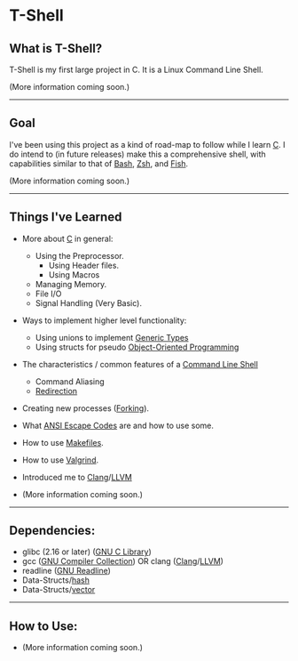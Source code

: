 # T-Shell

## What is T-Shell?

  T-Shell is my first large project in C. It is a Linux Command Line Shell.
  
  (More information coming soon.)

***

## Goal
  I've been using this project as a kind of road-map to follow while I learn [C][C].
  I do intend to (in future releases) make this a comprehensive shell, with capabilities similar to that of [Bash][Bash], [Zsh][Zsh], and [Fish][Fish].
  
  (More information coming soon.)
  
***
  
## Things I've Learned
  - More about [C][C] in general:
    - Using the Preprocessor.
    	- Using Header files.
    	- Using Macros
    - Managing Memory.
    - File I/O
    - Signal Handling (Very Basic).
  
  - Ways to implement higher level functionality:
    - Using unions to implement [Generic Types][Generics]
    - Using structs for pseudo [Object-Oriented Programming][OOP]

  - The characteristics / common features of a [Command Line Shell][Shell]
    - Command Aliasing
    - [Redirection][Redirection]
  
  - Creating new processes ([Forking][Fork]).
  - What [ANSI Escape Codes][ANSI Escape Codes] are and how to use some.
  - How to use [Makefiles][Makefile].
  - How to use [Valgrind][Valgrind].
  - Introduced me to [Clang][Clang]/[LLVM][LLVM]
  - (More information coming soon.)

***

## Dependencies:
  - glibc (2.16 or later) ([GNU C Library][GLIBC])
  - gcc ([GNU Compiler Collection][GCC]) OR clang ([Clang][Clang]/[LLVM][LLVM])
  - readline ([GNU Readline][Readline])
  - Data-Structs/[hash][Hash]
  - Data-Structs/[vector][Vector]

***

## How to Use:
  - (More information coming soon.)
  
[C]: http://en.wikipedia.org/wiki/C_(programming_language)
[GLIBC]: http://en.wikipedia.org/wiki/GNU_C_Library
[GCC]: http://en.wikipedia.org/wiki/GNU_Compiler_Collection
[Clang]: http://en.wikipedia.org/wiki/Clang
[LLVM]: http://en.wikipedia.org/wiki/LLVM
[Readline]: http://en.wikipedia.org/wiki/GNU_Readline
[Hash]: https://github.com/tyler-cromwell/Data-Structs/tree/master/hash
[Vector]: https://github.com/tyler-cromwell/Data-Structs/tree/master/vector
[Makefile]: http://en.wikipedia.org/wiki/Make_(software)
[Valgrind]: http://en.wikipedia.org/wiki/Valgrind
[Fork]: http://en.wikipedia.org/wiki/Fork_(system_call)
[ANSI Escape Codes]: http://en.wikipedia.org/wiki/ANSI_escape_code
[Generics]: http://en.wikipedia.org/wiki/Generic_programming
[OOP]: http://en.wikipedia.org/wiki/Object-oriented_programming
[Redirection]: http://en.wikipedia.org/wiki/Redirection_(computing)
[Shell]: http://en.wikipedia.org/wiki/Shell_(computing)
[Bash]: http://en.wikipedia.org/wiki/Bash_(Unix_shell)
[Zsh]: http://en.wikipedia.org/wiki/Z_shell
[Fish]: http://en.wikipedia.org/wiki/Friendly_interactive_shell
